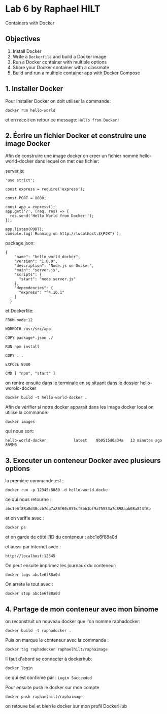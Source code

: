 # Lab 6 by Raphael HILT

Containers with Docker

## Objectives 

1. Install Docker
2. Write a `Dockerfile` and build a Docker image
3. Run a Docker container with multiple options
4. Share your Docker container with a classmate
5. Build and run a multiple container app with Docker Compose


## 1. Installer Docker

Pour installer Docker on doit utiliser la commande: 
```
docker run hello-world
```
et on recoit en retour ce message: 
```Hello from Docker!```

## 2. Écrire un fichier Docker et construire une image Docker

Afin de construire une image docker on creer un fichier nommé hello-world-docker dans lequel on met ces fichier:

server.js: 
```
'use strict';

const express = require('express');

const PORT = 8080;

const app = express();
app.get('/', (req, res) => {
  res.send('Hello World from Docker!');
});

app.listen(PORT);
console.log(`Running on http://localhost:${PORT}`);
```
package.json:
```
{
    "name": "hello_world_docker",
    "version": "1.0.0",
    "description": "Node.js on Docker",
    "main": "server.js",
    "scripts": {
      "start": "node server.js"
    },
    "dependencies": {
      "express": "^4.16.1"
    }
  }
```

et Dockerfile:
```
FROM node:12

WORKDIR /usr/src/app

COPY package*.json ./

RUN npm install

COPY . .

EXPOSE 8080

CMD [ "npm", "start" ]
```

on rentre ensuite dans le terminale en se situant dans le dossier hello-worold-docker
``` 
docker build -t hello-world-docker .
```

Afin de vérifier si notre docker apparait dans les image docker local on utilise la commande: 
```
docker images
```

qui nous sort:
```
hello-world-docker            latest    9b0515d0a34a   13 minutes ago   869MB
```

## 3. Executer un conteneur Docker avec plusieurs options

la première commande est :
```
docker run -p 12345:8080 -d hello-world-docke
```

ce qui nous retourne :

```abc1e6f88a0d40ccb7da7a86f60c055cf5bb1bf9a75553a7d898aab08a824f6b```

et on verifie avec :
```
docker ps
```

et on garde de côté l'ID du conteneur : abc1e6f88a0d

et aussi par internet avec :

```http://localhost:12345```

On peut ensuite imprimez les journaux du conteneur:
```
docker logs abc1e6f88a0d
```

On arrete le tout avec :
```
docker stop abc1e6f88a0d
```

## 4. Partage de mon conteneur avec mon binome

on reconstruit un nouveau docker que l'on nomme raphadocker:
```
docker build -t raphadocker .
```

Puis on marque le conteneur avec la commande :
```
docker tag raphadocker raphaelhilt/raphaimage
```

Il faut d'abord se connecter à dockerhub: 
```
docker login
```
 ce qui est confirmé par : ```Login Succeeded```

Pour ensuite push le docker sur mon compte
```
docker push raphaelhilt/raphaimage
```

on retouve bel et bien le docker sur mon profil DockerHub

